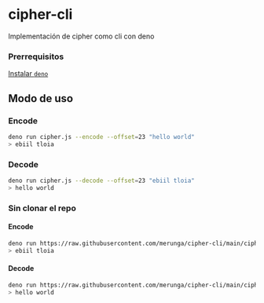 # cipher-cli

Implementación de cipher como cli con deno

### Prerrequisitos

[Instalar `deno`](https://deno.land/#installation)

## Modo de uso

### Encode

```sh
deno run cipher.js --encode --offset=23 "hello world"
> ebiil tloia
```

### Decode

```sh
deno run cipher.js --decode --offset=23 "ebiil tloia"
> hello world
```

### Sin clonar el repo

#### Encode

```sh
deno run https://raw.githubusercontent.com/merunga/cipher-cli/main/cipher.js --encode --offset=23 "hello world"
> ebiil tloia
```

#### Decode

```sh
deno run https://raw.githubusercontent.com/merunga/cipher-cli/main/cipher.js --decode --offset=23 "ebiil tloia"
> hello world
```
